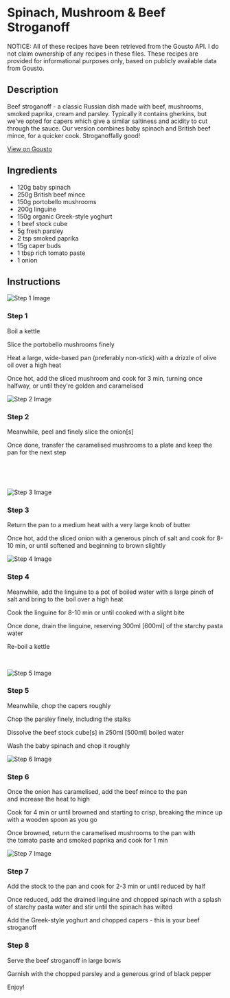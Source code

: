# Spinach, Mushroom & Beef Stroganoff 

NOTICE: All of these recipes have been retrieved from the Gousto API. I do not claim ownership of any recipes in these files. These recipes are provided for informational purposes only, based on publicly available data from Gousto.

## Description

Beef stroganoff - a classic Russian dish made with beef, mushrooms, smoked paprika, cream and parsley. Typically it contains gherkins, but we've opted for capers which give a similar saltiness and acidity to cut through the sauce. Our version combines baby spinach and British beef mince, for a quicker cook. Stroganoffally good! 

[View on Gousto](https://www.gousto.co.uk/recipes/cookbook/spinach-mushroom-beef-stroganoff)

## Ingredients

- 120g baby spinach
- 250g British beef mince 
- 150g portobello mushrooms
- 200g linguine 
- 150g organic Greek-style yoghurt
- 1 beef stock cube 
- 5g fresh parsley 
- 2 tsp smoked paprika
- 15g caper buds
- 1 tbsp rich tomato paste
- 1 onion

## Instructions

![Step 1 Image](https://production-media.gousto.co.uk/cms/recipe-step-image/966.-step-1-x200.jpg)

### Step 1

Boil a kettle


Slice the portobello mushrooms finely&nbsp;


Heat a large, wide-based pan (preferably non-stick) with a drizzle of olive oil over a high heat


Once hot, add the sliced mushroom and cook for 3 min, turning once halfway, or until they're golden and caramelised&nbsp;

![Step 2 Image](https://production-media.gousto.co.uk/cms/recipe-step-image/966.-step-2-x200.jpg)

### Step 2

Meanwhile, peel and finely slice the onion<span class="text-danger">[s]</span>


Once done, transfer the caramelised mushrooms to a plate and keep the pan for the next step


&nbsp;


&nbsp;

![Step 3 Image](https://production-media.gousto.co.uk/cms/recipe-step-image/966.-step-3-x200.jpg)

### Step 3

Return the pan to a medium heat with a very large knob of butter


Once hot, add the sliced onion with a generous pinch of salt and cook for 8-10 min, or until softened and beginning to brown&nbsp;slightly&nbsp;

![Step 4 Image](https://production-media.gousto.co.uk/cms/recipe-step-image/966.-step-4-x200.jpg)

### Step 4

Meanwhile, add the linguine&nbsp;to a pot of boiled water with a large pinch of salt and bring to the boil over a high heat


Cook the linguine for 8-10 min or until cooked with a slight bite


Once done, drain the linguine, reserving 300ml <span class="text-danger">[600ml]</span> of the starchy pasta water


Re-boil a kettle&nbsp;


&nbsp;

![Step 5 Image](https://production-media.gousto.co.uk/cms/recipe-step-image/966.-step-5-x200.jpg)

### Step 5

Meanwhile, chop the capers roughly&nbsp;


Chop the parsley finely, including the stalks


Dissolve the beef stock cube<span class="text-danger">[s]</span> in 250ml <span class="text-danger">[500ml]</span> boiled water


Wash the&nbsp;<span class="text-highlight">baby</span> spinach and chop it roughly

![Step 6 Image](https://production-media.gousto.co.uk/cms/recipe-step-image/966.-step-6-x200.jpg)

### Step 6

Once the onion has caramelised, add the beef mince&nbsp;to the pan and&nbsp;increase the heat to high&nbsp;


Cook for 4 min or until browned and starting to crisp, breaking the mince up with a wooden spoon as you go


Once browned, return the caramelised mushrooms to the pan with the&nbsp;tomato paste and smoked paprika and cook for 1 min

![Step 7 Image](https://production-media.gousto.co.uk/cms/recipe-step-image/966.-step-7-x200.jpg)

### Step 7

Add the&nbsp;stock to the pan&nbsp;and cook for 2-3 min or until reduced by half


Once reduced, add the <span class="text-highlight">drained</span> linguine and chopped spinach&nbsp;with a splash of starchy pasta water&nbsp;and stir until the spinach has wilted


<span class="text-highlight">Add the Greek-style yoghurt and chopped capers - this is your beef stroganoff&nbsp;&nbsp;</span>

### Step 8

Serve the beef stroganoff in large bowls


Garnish&nbsp;with the chopped parsley&nbsp;and a generous grind of&nbsp;black pepper&nbsp;


Enjoy!&nbsp;

